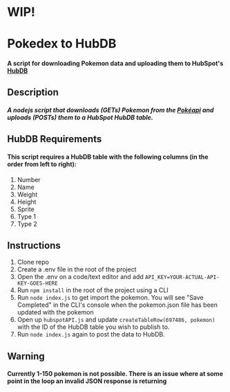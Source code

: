 # WIP!
# Pokedex to HubDB
#### A script for downloading Pokemon data and uploading them to HubSpot's [HubDB](https://designers.hubspot.com/docs/tools/hubdb)

## Description
##### A nodejs script that downloads (GETs) Pokemon from the [Pokéapi](https://pokeapi.co/) and uploads (POSTs) them to a HubSpot HubDB table.

## HubDB Requirements
#### This script requires a HubDB table with the following columns (in the order from left to right):
1. Number
2. Name
3. Weight
4. Height
5. Sprite
6. Type 1
7. Type 2

## Instructions
1. Clone repo
2. Create a .env file in the root of the project
3. Open the .env on a code/text editor and add `API_KEY=YOUR-ACTUAL-API-KEY-GOES-HERE`
4. Run `npm install` in the root of the project using a CLI
5. Run `node index.js` to get import the pokemon. You will see "Save Completed" in the CLI's console when the pokemon.json file has been updated with the pokemon
6. Open up `hubspotAPI.js` and update `createTableRow(697486, pokemon)` with the ID of the HubDB table you wish to publish to.
7. Run `node index.js` again to post the data to HubDB.

## Warning
#### Currently 1-150 pokemon is not possible. There is an issue where at some point in the loop an invalid JSON response is returning 

